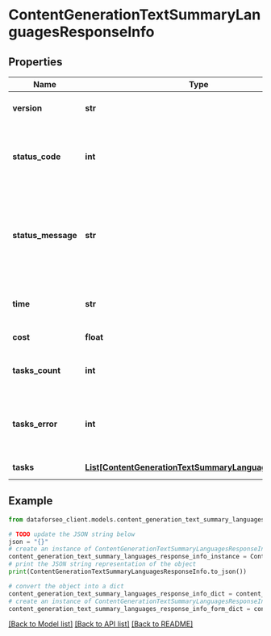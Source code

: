 # ContentGenerationTextSummaryLanguagesResponseInfo


## Properties

Name | Type | Description | Notes
------------ | ------------- | ------------- | -------------
**version** | **str** | the current version of the API | [optional] 
**status_code** | **int** | general status code you can find the full list of the response codes here | [optional] 
**status_message** | **str** | general informational message you can find the full list of general informational messages here | [optional] 
**time** | **str** | total execution time, seconds | [optional] 
**cost** | **float** | total tasks cost, USD | [optional] 
**tasks_count** | **int** | the number of tasks in the tasks array | [optional] 
**tasks_error** | **int** | the number of tasks in the tasks array returned with an error | [optional] 
**tasks** | [**List[ContentGenerationTextSummaryLanguagesTaskInfo]**](ContentGenerationTextSummaryLanguagesTaskInfo.md) | array of tasks | [optional] 

## Example

```python
from dataforseo_client.models.content_generation_text_summary_languages_response_info import ContentGenerationTextSummaryLanguagesResponseInfo

# TODO update the JSON string below
json = "{}"
# create an instance of ContentGenerationTextSummaryLanguagesResponseInfo from a JSON string
content_generation_text_summary_languages_response_info_instance = ContentGenerationTextSummaryLanguagesResponseInfo.from_json(json)
# print the JSON string representation of the object
print(ContentGenerationTextSummaryLanguagesResponseInfo.to_json())

# convert the object into a dict
content_generation_text_summary_languages_response_info_dict = content_generation_text_summary_languages_response_info_instance.to_dict()
# create an instance of ContentGenerationTextSummaryLanguagesResponseInfo from a dict
content_generation_text_summary_languages_response_info_form_dict = content_generation_text_summary_languages_response_info.from_dict(content_generation_text_summary_languages_response_info_dict)
```
[[Back to Model list]](../README.md#documentation-for-models) [[Back to API list]](../README.md#documentation-for-api-endpoints) [[Back to README]](../README.md)


